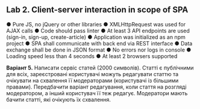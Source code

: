 ## Lab 2. Client-server interaction in scope of SPA

● Pure JS, no jQuery or other libraries
● XMLHttpRequest was used for AJAX calls
● Code should pass linter
● At least 3 API endpoints are used (sign-in, sign-up, create-article)
● Application was initialized as an npm project
● SPA shall communicate with back end via REST interface
● Data exchange shall be done in JSON format
● No errors nor logs in console
● Loading speed less than 4 seconds
● At least 2 browsers supported

**Варіант 5.** Написати сервіс статей (2000 символів). Статті є публічними для всіх, зареєстровані користувачі можуть редагувати статтю та очікувати на схвалення її модераторами (користувачі із більшими правами). Передбачити варіант редагування, коли стаття на розгляді модератором, а інший користувач її теж редагує. Модератори мають бачити статті, які очікують їх схвалення.


